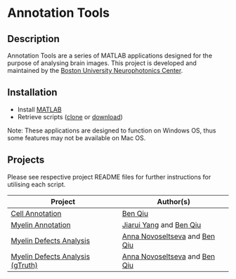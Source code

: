 # Annotation Tools

## Description
Annotation Tools are a series of MATLAB applications designed for the purpose of analysing brain images.
This project is developed and maintained by the [Boston University Neurophotonics Center](http://www.bu.edu/neurophotonics/).

## Installation
- Install [MATLAB](https://www.mathworks.com/help/install/install-products.html)
- Retrieve scripts ([clone](https://github.com/BUNPC/Annotation_tools.git) or [download](https://github.com/BUNPC/Annotation_tools/archive/refs/heads/main.zip))

Note: These applications are designed to function on Windows OS, thus some features may not be available on Mac OS.

## Projects
Please see respective project README files for further instructions for utilising each script.

| Project                                                                                                                | Author(s)                                                                                       |
|------------------------------------------------------------------------------------------------------------------------|-------------------------------------------------------------------------------------------------|
| [Cell Annotation](https://github.com/BUNPC/Annotation_tools/tree/main/cell_annotation)                                 | [Ben Qiu](https://github.com/bqiu897)                                                           |
| [Myelin Annotation](https://github.com/BUNPC/Annotation_tools/tree/main/myelin_annotation)                             | [Jiarui Yang](https://github.com/jiaruiyang123) and [Ben Qiu](https://github.com/bqiu897)       |
| [Myelin Defects Analysis](https://github.com/BUNPC/Annotation_tools/tree/main/myelin_defects_analysis)                 | [Anna Novoseltseva](https://github.com/aNovoseltseva) and [Ben Qiu](https://github.com/bqiu897) |
| [Myelin Defects Analysis (gTruth)](https://github.com/BUNPC/Annotation_tools/tree/main/myelin_defects_analysis_gTruth) | [Anna Novoseltseva](https://github.com/aNovoseltseva) and [Ben Qiu](https://github.com/bqiu897) |
